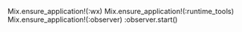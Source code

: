 Mix.ensure_application!(:wx)
Mix.ensure_application!(:runtime_tools)
Mix.ensure_application!(:observer)
:observer.start()